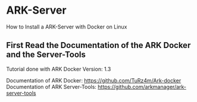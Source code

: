 # ARK-Server
How to Install a ARK-Server with Docker on Linux

## First Read the Documentation of the ARK Docker and the Server-Tools







Tutorial done with ARK Docker Version: 1.3

Documentation of ARK Docker: https://github.com/TuRz4m/Ark-docker
Documentation of ARK Server-Tools: https://github.com/arkmanager/ark-server-tools